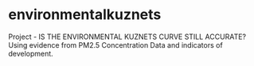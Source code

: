 # environmentalkuznets
Project - IS THE ENVIRONMENTAL KUZNETS CURVE STILL ACCURATE? Using evidence from PM2.5 Concentration Data and indicators of development. 
